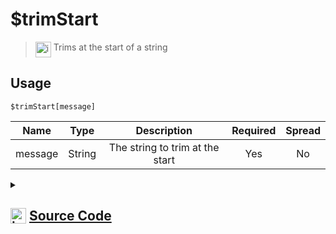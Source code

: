 # $trimStart
> <img align="top" src="https://upload.wikimedia.org/wikipedia/commons/thumb/e/e4/Infobox_info_icon.svg/160px-Infobox_info_icon.svg.png?20150409153300" alt="image" width="25" height="auto"> Trims at the start of a string
## Usage
```
$trimStart[message]
```
| Name | Type | Description | Required | Spread
| :---: | :---: | :---: | :---: | :---: |
message | String | The string to trim at the start | Yes | No
<details>
<summary>
    
## <img align="top" src="https://cdn4.iconfinder.com/data/icons/iconsimple-logotypes/512/github-512.png" alt="image" width="25" height="auto">  [Source Code](https://github.com/tryforge/ForgeScript-V2/blob/main/src/native/trimStart.ts)
    
</summary>
    
```ts
import { ArgType, NativeFunction, Return } from "../structures"

export default new NativeFunction({
    name: "$trimStart",
    version: "1.0.6",
    description: "Trims at the start of a string",
    brackets: true,
    unwrap: true,
    args: [
        {
            name: "message",
            description: "The string to trim at the start",
            rest: false,
            required: true,
            type: ArgType.String,
        },
    ],
    execute(_, [m]) {
        return this.success(m.trimStart())
    },
})

```
    
</details>